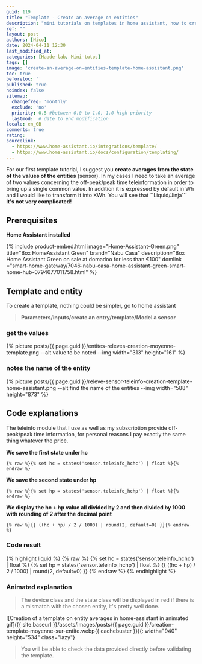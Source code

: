 ```yaml
---
guid: 119
title: "Template - Create an average on entities"
description: "mini tutorials on templates in home assistant, how to create an average of the state of several entities."
ref: ""
layout: post
authors: [Nico]
date: 2024-04-11 12:30
last_modified_at: 
categories: [Haade-lab, Mini-tutos]
tags: []
image: 'create-an-average-on-entities-template-home-assistant.png'
toc: true
beforetoc: ''
published: true
noindex: false
sitemap:
  changefreq: 'monthly'
  exclude: 'no'
  priority: 0.5 #between 0.0 to 1.0, 1.0 high priority
  lastmod:  # date to end modification
locale: en_GB
comments: true
rating:  
sourcelink:
  - https://www.home-assistant.io/integrations/template/
  - https://www.home-assistant.io/docs/configuration/templating/
---
```

For our first template tutorial, I suggest you **create averages from the state of the values of the entities** (sensor). In my cases I need to take an average of two values concerning the off-peak/peak time teleinformation in order to bring up a single common value. In addition it is expressed by default in Wh and I would like to transform it into KWh. You will see that ``Liquid/Jinja``` **it's not very complicated!**

## Prerequisites

**Home Assistant installed**

{% include product-embed.html image="Home-Assistant-Green.png" title="Box HomeAssistant Green" brand="Nabu Casa" description="Box Home Assistant Green on sale at domadoo for less than €100" domlink ="smart-home-gateway/7046-nabu-casa-home-assistant-green-smart-home-hub-0794677011758.html" %}

## Template and entity

To create a template, nothing could be simpler, go to home assistant

> **Parameters/inputs/create an entry/template/Model a sensor**

### get the values

{% picture posts/{{ page.guid }}/entites-releves-creation-moyenne-template.png --alt value to be noted --img width="313" height="161" %}

### notes the name of the entity

{% picture posts/{{ page.guid }}/releve-sensor-teleinfo-creation-template-home-assistant.png --alt find the name of the entities --img width="588" height="873" %}

## Code explanations

The teleinfo module that I use as well as my subscription provide off-peak/peak time information, for personal reasons I pay exactly the same thing whatever the price.

**We save the first state under hc**

```{% raw %}{% set hc = states('sensor.teleinfo_hchc') | float %}{% endraw %}```

**We save the second state under hp**

```{% raw %}{% set hp = states('sensor.teleinfo_hchp') | float %}{% endraw %}```

**We display the hc + hp value all divided by 2 and then divided by 1000 with rounding of 2 after the decimal point**

```{% raw %}{{ ((hc + hp) / 2 / 1000) | round(2, default=0) }}{% endraw %}```

### Code result

{% highlight liquid %}
{% raw %}
{% set hc = states('sensor.teleinfo_hchc') | float %}
{% set hp = states('sensor.teleinfo_hchp') | float %}
{{ ((hc + hp) / 2 / 1000) | round(2, default=0) }}
{% endraw %}
{% endhighlight %}

### Animated explanation

> The device class and the state class will be displayed in red if there is a mismatch with the chosen entity, it's pretty well done.

![Creation of a template on entity averages in home-assistant in animated gif]({{ site.baseurl }}/assets/images/posts/{{ page.guid }}/creation-template-moyenne-sur-entite.webp{{ cachebuster }}){: width="940" height="534" class="lazy"}

> You will be able to check the data provided directly before validating the template.